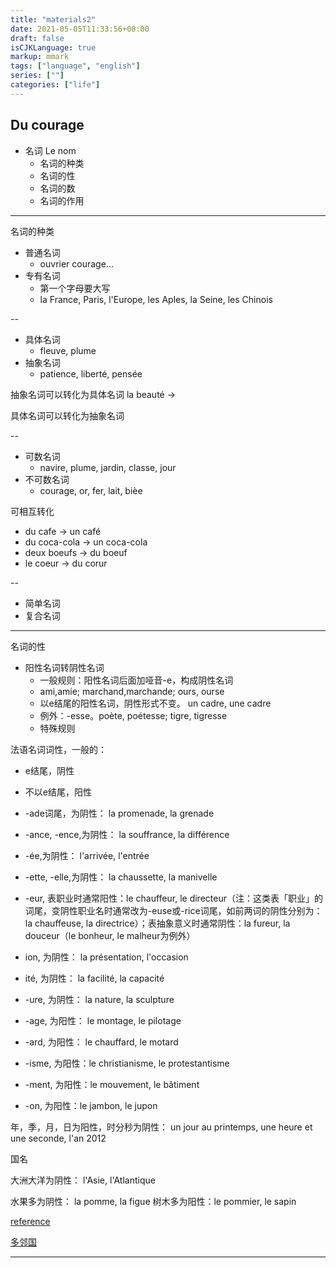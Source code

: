 ```yaml
---
title: "materials2"
date: 2021-05-05T11:33:56+08:00
draft: false
isCJKLanguage: true
markup: mmark
tags: ["language", "english"]
series: [""]
categories: ["life"]
--- 
```



Du courage
---
+ 名词 Le nom
	+ 名词的种类
	+ 名词的性
	+ 名词的数
	+ 名词的作用
	
---
名词的种类

+ 普通名词
	+ ouvrier courage...  
+ 专有名词
	+ 第一个字母要大写
	+ la France, Paris, l'Europe, les Aples, la Seine, les Chinois

--
+ 具体名词
	+ fleuve, plume 	
+ 抽象名词
	+ patience, liberté, pensée 

抽象名词可以转化为具体名词
la beauté -> 

具体名词可以转化为抽象名词

--
+ 可数名词
	+ navire, plume, jardin, classe, jour
+ 不可数名词
	+ courage, or, fer, lait, bièe 

可相互转化

+ du cafe -> un café
+ du coca-cola -> un coca-cola
+ deux boeufs -> du boeuf
+ le coeur -> du corur

--
+ 简单名词
+ 复合名词

---
名词的性

+ 阳性名词转阴性名词
	+ 一般规则：阳性名词后面加哑音-e，构成阴性名词
	+ ami,amie; marchand,marchande; ours, ourse
	+ 以e结尾的阳性名词，阴性形式不变。 un cadre, une cadre
	+ 例外：-esse。poète, poétesse; tigre, tigresse
	+ 特殊规则 	





法语名词词性，一般的：

+ e结尾，阴性
+ 不以e结尾，阳性

+	-ade词尾，为阴性： la promenade, la grenade
+  -ance, -ence,为阴性： la souffrance, la différence
+  -ée,为阴性： l'arrivée, l'entrée
+  -ette, -elle,为阴性： la chaussette, la manivelle
+  -eur, 表职业时通常阳性：le chauffeur, le directeur（注：这类表「职业」的词尾，变阴性职业名时通常改为-euse或-rice词尾，如前两词的阴性分别为：la chauffeuse, la directrice）；表抽象意义时通常阴性：la fureur, la douceur（le bonheur, le malheur为例外）
+  ion, 为阴性： la présentation, l'occasion
+  ité, 为阴性： la facilité, la capacité
+  -ure, 为阴性： la nature, la sculpture

+  -age, 为阳性： le montage, le pilotage
+  -ard, 为阳性： le chauffard, le motard
+  -isme, 为阳性：le christianisme, le protestantisme
+  -ment, 为阳性：le mouvement, le bâtiment
+  -on, 为阳性：le jambon, le jupon

年，季，月，日为阳性，时分秒为阴性：
un jour au printemps, une heure et une seconde, l'an 2012

国名

大洲大洋为阴性： l'Asie, l'Atlantique

水果多为阴性： la pomme, la figue
树木多为阳性：le pommier, le sapin



[reference](https://www.zhihu.com/question/20513826)

[多邻国](https://www.duolingo.com/comment/1101225)

---

